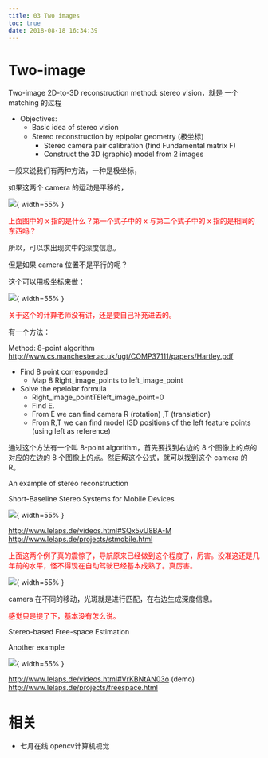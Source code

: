 ```yaml
---
title: 03 Two images
toc: true
date: 2018-08-18 16:34:39
---
```


# Two-image

Two-image 2D-to-3D reconstruction
method: stereo vision，就是 一个 matching 的过程


- Objectives:
    - Basic idea of stereo vision
    - Stereo reconstruction by epipolar geometry (极坐标)
        - Stereo camera pair calibration (find Fundamental matrix F)
        - Construct the 3D (graphic) model from 2 images


一般来说我们有两种方法，一种是极坐标，

如果这两个 camera 的运动是平移的，

![](http://images.iterate.site/blog/image/180817/fjiJ4I19AG.png?imageslim){ width=55% }

<span style="color:red;">上面图中的 x 指的是什么？第一个式子中的 x 与第二个式子中的 x 指的是相同的东西吗？</span>

所以，可以求出现实中的深度信息。

但是如果 camera 位置不是平行的呢？

这个可以用极坐标来做：

![](http://images.iterate.site/blog/image/180817/KbJ49djGcf.png?imageslim){ width=55% }

<span style="color:red;">关于这个的计算老师没有讲，还是要自己补充进去的。</span>


有一个方法：

Method: 8-point algorithm
http://www.cs.manchester.ac.uk/ugt/COMP37111/papers/Hartley.pdf
- Find 8 point corresponded
    - Map 8 Right_image_points to left_image_point
- Solve the epeiolar formula
    - Right_image_pointT*E*left_image_point=0
    - Find E.
    - From E we can find camera R (rotation) ,T (translation)
    - From R,T we can find model (3D positions of the left feature points (using left as reference)

通过这个方法有一个叫 8-point algorithm，首先要找到右边的 8 个图像上的点的对应的左边的 8 个图像上的点。然后解这个公式，就可以找到这个 camera 的 R。


An example of stereo reconstruction

Short-Baseline Stereo
Systems for Mobile Devices

![](http://images.iterate.site/blog/image/180817/e02GdJHdHB.png?imageslim){ width=55% }


http://www.lelaps.de/videos.html#SQx5vU8BA-M
http://www.lelaps.de/projects/stmobile.html

<span style="color:red;">上面这两个例子真的震惊了，导航原来已经做到这个程度了，厉害。没准这还是几年前的水平，怪不得现在自动驾驶已经基本成熟了。真厉害。</span>

![](http://images.iterate.site/blog/image/180817/2amj53Da71.png?imageslim){ width=55% }

camera 在不同的移动，光斑就是进行匹配，在右边生成深度信息。

<span style="color:red;">感觉只是提了下，基本没有怎么说。</span>




Stereo-based Free-space Estimation

Another example

![](http://images.iterate.site/blog/image/180817/ahGC14fmLL.png?imageslim){ width=55% }

http://www.lelaps.de/videos.html#VrKBNtAN03o (demo)
http://www.lelaps.de/projects/freespace.html





# 相关

- 七月在线 opencv计算机视觉
